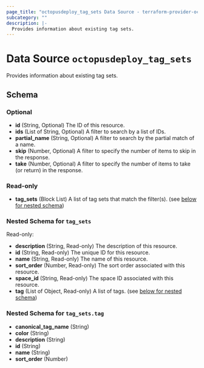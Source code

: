 ```yaml
---
page_title: "octopusdeploy_tag_sets Data Source - terraform-provider-octopusdeploy"
subcategory: ""
description: |-
  Provides information about existing tag sets.
---
```


# Data Source `octopusdeploy_tag_sets`

Provides information about existing tag sets.



## Schema

### Optional

- **id** (String, Optional) The ID of this resource.
- **ids** (List of String, Optional) A filter to search by a list of IDs.
- **partial_name** (String, Optional) A filter to search by the partial match of a name.
- **skip** (Number, Optional) A filter to specify the number of items to skip in the response.
- **take** (Number, Optional) A filter to specify the number of items to take (or return) in the response.

### Read-only

- **tag_sets** (Block List) A list of tag sets that match the filter(s). (see [below for nested schema](#nestedblock--tag_sets))

<a id="nestedblock--tag_sets"></a>
### Nested Schema for `tag_sets`

Read-only:

- **description** (String, Read-only) The description of this resource.
- **id** (String, Read-only) The unique ID for this resource.
- **name** (String, Read-only) The name of this resource.
- **sort_order** (Number, Read-only) The sort order associated with this resource.
- **space_id** (String, Read-only) The space ID associated with this resource.
- **tag** (List of Object, Read-only) A list of tags. (see [below for nested schema](#nestedatt--tag_sets--tag))

<a id="nestedatt--tag_sets--tag"></a>
### Nested Schema for `tag_sets.tag`

- **canonical_tag_name** (String)
- **color** (String)
- **description** (String)
- **id** (String)
- **name** (String)
- **sort_order** (Number)


